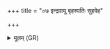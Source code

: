 +++
title = "०७ इन्द्रवायू बृहस्पतिः सुहवेह"

+++
<details><summary>मूलम् (GR)</summary>

इन्द्रवायू बृहस्पतिः  
सुहवेह हवामहे ।  
यथा नः सर्वम् इज् जगत्  
सङ्गत्यां सुमना असत् ॥
</details>